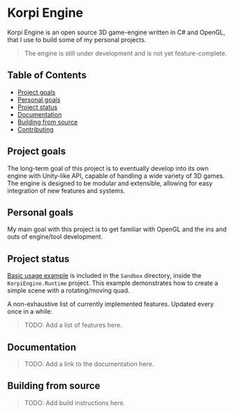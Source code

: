 # Korpi Engine

Korpi Engine is an open source 3D game-engine written in C# and OpenGL, that I use to build some of my personal projects.

> The engine is still under development and is not yet feature-complete.

## Table of Contents

- [Project goals](#project-goals)
- [Personal goals](#personal-goals)
- [Project status](#project-status)
- [Documentation](#documentation)
- [Building from source](#building-from-source)
- [Contributing](CONTRIBUTING.md)

## Project goals

The long-term goal of this project is to eventually develop into its own engine with Unity-like API, capable of handling a wide variety of 3D games.
The engine is designed to be modular and extensible, allowing for easy integration of new features and systems.

## Personal goals

My main goal with this project is to get familiar with OpenGL and the ins and outs of engine/tool development.

## Project status

[Basic usage example](src/KorpiEngine.Runtime/Sandbox/CustomScene.cs) is included in the `Sandbox` directory, inside the `KorpiEngine.Runtime` project. This example demonstrates how to create a simple scene with a rotating/moving quad.

A non-exhaustive list of currently implemented features. Updated every once in a while:

> TODO: Add a list of features here.

## Documentation

> TODO: Add a link to the documentation here.

## Building from source

> TODO: Add build instructions here.
